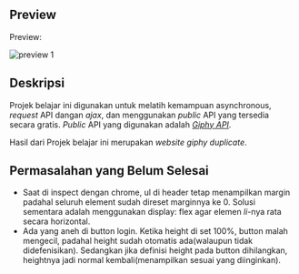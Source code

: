 ## Preview
Preview:

![preview 1](./images/preview1.gif)

## Deskripsi
Projek belajar ini digunakan untuk melatih kemampuan asynchronous, *request* API dangan *ajax*, dan menggunakan *public* API yang tersedia secara gratis. *Public* API yang digunakan adalah [*Giphy API*](https://developers.giphy.com/). 

Hasil dari Projek belajar ini merupakan *website giphy duplicate*.

## Permasalahan yang Belum Selesai
* Saat di inspect dengan chrome, ul di header tetap menampilkan margin padahal seluruh element sudah direset marginnya ke 0. Solusi sementara adalah menggunakan display: flex agar elemen *li*-nya rata secara horizontal.
* Ada yang aneh di button login. Ketika height di set 100%, button malah mengecil, padahal height sudah otomatis ada(walaupun tidak didefenisikan). Sedangkan jika definisi height pada button dihilangkan, heightnya jadi normal kembali(menampilkan sesuai yang diinginkan).